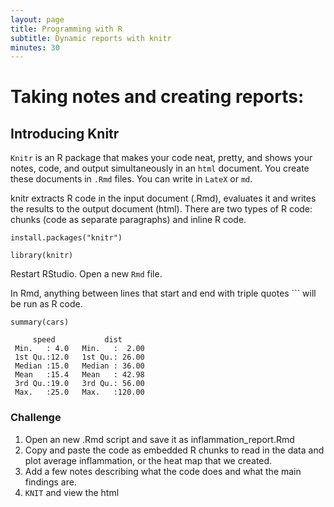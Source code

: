 ```yaml
---
layout: page
title: Programming with R
subtitle: Dynamic reports with knitr
minutes: 30
---
```




# Taking notes and creating reports:

## Introducing Knitr

`Knitr` is an R package that makes your code neat, pretty, and shows your notes, code, and output simultaneously in an `html` document. You create these documents in `.Rmd` files. You can write in `LateX` or `md`. 

knitr extracts R code in the input document (.Rmd), evaluates it and writes the results to the output document (html). There are two types of R code: chunks (code as separate paragraphs) and inline R code.


~~~{.r}
install.packages("knitr")
~~~

~~~{.r}
library(knitr)
~~~

Restart RStudio. 
Open a new `Rmd` file. 

In Rmd, anything between lines that start and end with triple quotes ``` will be run as R code.


~~~{.r}
summary(cars)
~~~



~~~{.output}
     speed           dist       
 Min.   : 4.0   Min.   :  2.00  
 1st Qu.:12.0   1st Qu.: 26.00  
 Median :15.0   Median : 36.00  
 Mean   :15.4   Mean   : 42.98  
 3rd Qu.:19.0   3rd Qu.: 56.00  
 Max.   :25.0   Max.   :120.00  

~~~

### Challenge

1. Open an new .Rmd script and save it as inflammation_report.Rmd
2. Copy and paste the code as embedded R chunks to read in the data and plot average inflammation, or the heat map that we created.
3. Add a few notes describing what the code does and what the main findings are.
4. `KNIT` and view the html
